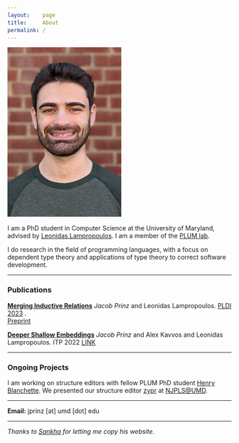 ```yaml
---
layout:    page
title:     About
permalink: /
---
```


<img src="images/pp.jpg" class="pp">

I am a PhD student in Computer Science at the University of Maryland,
advised by [Leonidas Lampropoulos](https://lemonidas.github.io/).
I am a member of the <a href="https://plum-umd.github.io/">PLUM lab</a>.

I do research in the field of programming languages, with a focus on dependent type theory and applications of type theory to
correct software development.

<!-- If I uncomment this it will create a news feed like on Sankha's website -->
<!-- ---
### News

<ul class="posts">
{% for post in site.posts limit: 5 %}
{% if post.news %}
<li>{{post.content | markdownify | remove: "<p>" | remove: "</p>"}}<span>{{ post.date | date: '%B %d, %Y' }}</span></li>
{% else %}
<li>New post: <a href="{{ post.url | prepend: site.baseurl }}">{{ post.title }}</a><span>{{ post.date | date: '%B %d, %Y' }}</span></li>
{% endif %}
{% endfor %}
</ul>

[[More ...](/news/)] -->


---
### Publications

[**Merging Inductive Relations**](https://lemonidas.github.io/pdf/MergingInductiveRelations.pdf)
_Jacob Prinz_ and Leonidas Lampropoulos.
[PLDI 2023](https://pldi23.sigplan.org/) .<br>
<span class="pubs-subtext">
[Preprint](https://lemonidas.github.io/pdf/MergingInductiveRelations.pdf)
</span>

[**Deeper Shallow Embeddings**](https://doi.org/10.4230/LIPIcs.ITP.2022.28)
_Jacob Prinz_ and Alex Kavvos and Leonidas Lampropoulos. ITP 2022
<a href="https://doi.org/10.4230/LIPIcs.ITP.2022.28">LINK</a>

<!-- [**Mathematical Muffin Morsels**](https://doi.org/10.1142/11689)
Gasarch, W., Metz, E., _Prinz, J._, Smolyak, D. 
World Scientific, 2020. -->

---
### Ongoing Projects

I am working on structure editors with fellow PLUM PhD student [Henry Blanchette](https://plum-umd.github.io/people/#_people/henry_blanchette.md). We presented our structure editor [zypr](https://riib11.github.io/zypr/) at [NJPLS@UMD](https://njpls.org/oct22.html#blanchette).
<!-- Zypr allows users to select the area inside one node of the AST but outside another, which allows fluid editing of an AST directly. -->

---

<i class="about-icon fa fa-envelope"></i> **Email:** jprinz [at] umd [dot] edu <br>
<!-- <i class="about-icon fa fa-twitter"></i> [@ngsankha](https://twitter.com/ngsankha) | <i class="about-icon fa fa-github"></i> [ngsankha](https://github.com/ngsankha)<br> -->

---

<i class="thank-you">Thanks to [Sankha](https://sankhs.com/) for letting me copy his website.</i>